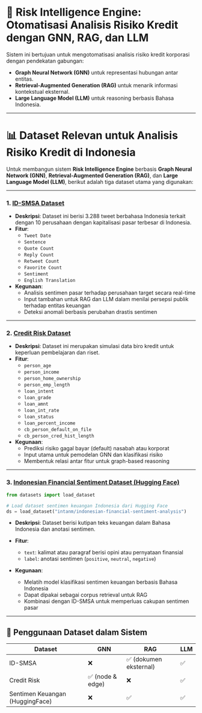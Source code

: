# 🧠 Risk Intelligence Engine: Otomatisasi Analisis Risiko Kredit dengan GNN, RAG, dan LLM

Sistem ini bertujuan untuk mengotomatisasi analisis risiko kredit korporasi dengan pendekatan gabungan:
- **Graph Neural Network (GNN)** untuk representasi hubungan antar entitas.
- **Retrieval-Augmented Generation (RAG)** untuk menarik informasi kontekstual eksternal.
- **Large Language Model (LLM)** untuk reasoning berbasis Bahasa Indonesia.

---

# 📊 Dataset Relevan untuk Analisis Risiko Kredit di Indonesia

Untuk membangun sistem **Risk Intelligence Engine** berbasis **Graph Neural Network (GNN)**, **Retrieval-Augmented Generation (RAG)**, dan **Large Language Model (LLM)**, berikut adalah tiga dataset utama yang digunakan:

---

### 1. [ID-SMSA Dataset](https://github.com/Muhammad-Ikhwan-Fathulloh/Risk-Intelligence-Engine/blob/main/Dataset/IDSMSA.csv)

- **Deskripsi**: Dataset ini berisi 3.288 tweet berbahasa Indonesia terkait dengan 10 perusahaan dengan kapitalisasi pasar terbesar di Indonesia.
- **Fitur**:
  - `Tweet Date`
  - `Sentence`
  - `Quote Count`
  - `Reply Count`
  - `Retweet Count`
  - `Favorite Count`
  - `Sentiment`
  - `English Translation`
- **Kegunaan**: 
  - Analisis sentimen pasar terhadap perusahaan target secara real-time
  - Input tambahan untuk RAG dan LLM dalam menilai persepsi publik terhadap entitas keuangan
  - Deteksi anomali berbasis perubahan drastis sentimen

---

### 2. [Credit Risk Dataset](https://github.com/Muhammad-Ikhwan-Fathulloh/Risk-Intelligence-Engine/blob/main/Dataset/credit_risk_dataset.csv)

- **Deskripsi**: Dataset ini merupakan simulasi data biro kredit untuk keperluan pembelajaran dan riset.
- **Fitur**:
  - `person_age`
  - `person_income`
  - `person_home_ownership`
  - `person_emp_length`
  - `loan_intent`
  - `loan_grade`
  - `loan_amnt`
  - `loan_int_rate`
  - `loan_status`
  - `loan_percent_income`
  - `cb_person_default_on_file`
  - `cb_person_cred_hist_length`
- **Kegunaan**:
  - Prediksi risiko gagal bayar (default) nasabah atau korporat
  - Input utama untuk pemodelan GNN dan klasifikasi risiko
  - Membentuk relasi antar fitur untuk graph-based reasoning

---

### 3. [Indonesian Financial Sentiment Dataset (Hugging Face)](https://huggingface.co/datasets/intanm/indonesian-financial-sentiment-analysis)

```python
from datasets import load_dataset

# Load dataset sentimen keuangan Indonesia dari Hugging Face
ds = load_dataset("intanm/indonesian-financial-sentiment-analysis")
````

* **Deskripsi**: Dataset berisi kutipan teks keuangan dalam Bahasa Indonesia dan anotasi sentimen.
* **Fitur**:

  * `text`: kalimat atau paragraf berisi opini atau pernyataan finansial
  * `label`: anotasi sentimen (`positive`, `neutral`, `negative`)
* **Kegunaan**:

  * Melatih model klasifikasi sentimen keuangan berbasis Bahasa Indonesia
  * Dapat dipakai sebagai corpus retrieval untuk RAG
  * Kombinasi dengan ID-SMSA untuk memperluas cakupan sentimen pasar

---

## 🧩 Penggunaan Dataset dalam Sistem

| Dataset                         | GNN             | RAG                   | LLM |
| ------------------------------- | --------------- | --------------------- | --- |
| ID-SMSA                         | ❌               | ✅ (dokumen eksternal) | ✅   |
| Credit Risk                     | ✅ (node & edge) | ❌                     | ✅   |
| Sentimen Keuangan (HuggingFace) | ❌               | ✅                     | ✅   |